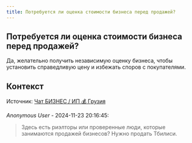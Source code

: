 ```yaml
---
title: Потребуется ли оценка стоимости бизнеса перед продажей?
---
```


## Потребуется ли оценка стоимости бизнеса перед продажей?

Да, желательно получить независимую оценку бизнеса, чтобы установить справедливую цену и избежать споров с покупателями.

## Контекст

Источник: [Чат БИЗНЕС / ИП 💰 Грузия](https://t.me/ip_ge)

_Anonymous User_ - 2024-11-23 20:16:45:

> Здесь есть риэлторы или проверенные люди, которые занимаются продажей бизнесов? Нужно продать Тбилиси.
